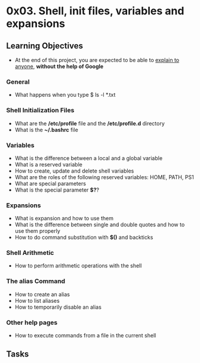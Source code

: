 # 0x03. Shell, init files, variables and expansions
## Learning Objectives
* At the end of this project, you are expected to be able to [explain to anyone](https://fs.blog/feynman-learning-technique/?fbclid=IwAR2K5_BGPVo0QjJXkOIIqNsqcXK4lTskPWJvA0asKQIGtCPWaQBdKmj1Ztg), **without the help of Google**
### General
* What happens when you type $ ls -l \*.txt
### Shell Initialization Files
* What are the **/etc/profile** file and the **/etc/profile.d** directory
* What is the **~/.bashrc** file
### Variables
* What is the difference between a local and a global variable
* What is a reserved variable
* How to create, update and delete shell variables
* What are the roles of the following reserved variables: HOME, PATH, PS1
* What are special parameters
* What is the special parameter **$?**?
### Expansions
* What is expansion and how to use them
* What is the difference between single and double quotes and how to use them properly
* How to do command substitution with **$()** and backticks
### Shell Arithmetic
* How to perform arithmetic operations with the shell
### The **alias** Command
* How to create an alias
* How to list aliases
* How to temporarily disable an alias
### Other **help** pages
* How to execute commands from a file in the current shell

## Tasks
